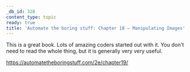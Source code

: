 ```yaml
---
_db_id: 328
content_type: topic
ready: true
title: 'Automate the boring stuff: Chapter 18 – Manipulating Images'
---
```


This is a great book. Lots of amazing coders started out with it. You don't need to read the whole thing, but it is generally very very useful.

https://automatetheboringstuff.com/2e/chapter19/